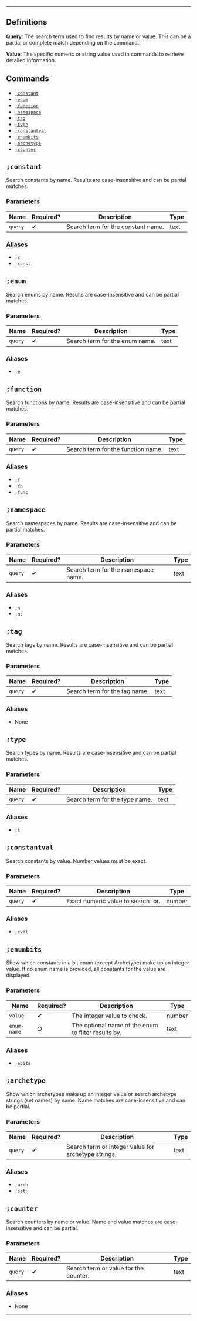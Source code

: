 ---

## Definitions

**Query**: The search term used to find results by name or value. This can be a partial or complete match depending on the command.

**Value**: The specific numeric or string value used in commands to retrieve detailed information.

## Commands

- [`;constant`](#constant)
- [`;enum`](#enum)
- [`;function`](#function)
- [`;namespace`](#namespace)
- [`;tag`](#tag)
- [`;type`](#type)
- [`;constantval`](#constantval)
- [`;enumbits`](#enumbits)
- [`;archetype`](#archetype)
- [`;counter`](#counter)

## `;constant`

Search constants by name. Results are case-insensitive and can be partial matches.

### Parameters

| Name    | Required? | Description                               | Type  |
|---------|-----------|-------------------------------------------|-------|
| `query` | ✔         | Search term for the constant name.        | text  |

### Aliases

- `;c`
- `;const`

## `;enum`

Search enums by name. Results are case-insensitive and can be partial matches.

### Parameters

| Name    | Required? | Description                               | Type  |
|---------|-----------|-------------------------------------------|-------|
| `query` | ✔         | Search term for the enum name.            | text  |

### Aliases

- `;e`

## `;function`

Search functions by name. Results are case-insensitive and can be partial matches.

### Parameters

| Name    | Required? | Description                               | Type  |
|---------|-----------|-------------------------------------------|-------|
| `query` | ✔         | Search term for the function name.        | text  |

### Aliases

- `;f`
- `;fn`
- `;func`

## `;namespace`

Search namespaces by name. Results are case-insensitive and can be partial matches.

### Parameters

| Name    | Required? | Description                               | Type  |
|---------|-----------|-------------------------------------------|-------|
| `query` | ✔         | Search term for the namespace name.       | text  |

### Aliases

- `;n`
- `;ns`

## `;tag`

Search tags by name. Results are case-insensitive and can be partial matches.

### Parameters

| Name    | Required? | Description                               | Type  |
|---------|-----------|-------------------------------------------|-------|
| `query` | ✔         | Search term for the tag name.             | text  |

### Aliases

- None

## `;type`

Search types by name. Results are case-insensitive and can be partial matches.

### Parameters

| Name    | Required? | Description                               | Type  |
|---------|-----------|-------------------------------------------|-------|
| `query` | ✔         | Search term for the type name.            | text  |

### Aliases

- `;t`

## `;constantval`

Search constants by value. Number values must be exact.

### Parameters

| Name    | Required? | Description                               | Type  |
|---------|-----------|-------------------------------------------|-------|
| `query` | ✔         | Exact numeric value to search for.        | number|

### Aliases

- `;cval`

## `;enumbits`

Show which constants in a bit enum (except Archetype) make up an integer value. If no enum name is provided, all constants for the value are displayed.

### Parameters

| Name        | Required? | Description                                              | Type  |
|-------------|-----------|----------------------------------------------------------|-------|
| `value`     | ✔         | The integer value to check.                             | number|
| `enum-name` | ⭘         | The optional name of the enum to filter results by.     | text  |

### Aliases

- `;ebits`

## `;archetype`

Show which archetypes make up an integer value or search archetype strings (set names) by name. Name matches are case-insensitive and can be partial.

### Parameters

| Name    | Required? | Description                                          | Type  |
|---------|-----------|------------------------------------------------------|-------|
| `query` | ✔         | Search term or integer value for archetype strings. | text  |

### Aliases

- `;arch`
- `;set`;

## `;counter`

Search counters by name or value. Name and value matches are case-insensitive and can be partial.

### Parameters

| Name    | Required? | Description                                  | Type  |
|---------|-----------|----------------------------------------------|-------|
| `query` | ✔         | Search term or value for the counter.        | text  |

### Aliases

- None

---